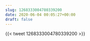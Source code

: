 ```yaml
---
slug: 1268333004780339200
date: 2020-06-04 00:05:27+00:00
draft: false
---
```


{{< tweet 1268333004780339200 >}}
